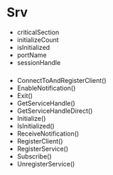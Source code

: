 # Srv

- criticalSection
- initializeCount
- isInitialized
- portName
- sessionHandle
###
- ConnectToAndRegisterClient()
- EnableNotification()
- Exit()
- GetServiceHandle()
- GetServiceHandleDirect()
- Initialize()
- IsInitialized()
- ReceiveNotification()
- RegisterClient()
- RegisterService()
- Subscribe()
- UnregisterService()